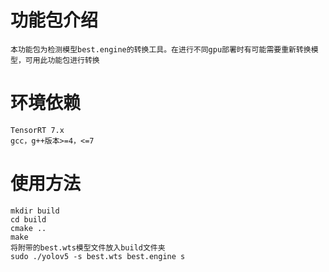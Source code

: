 # 功能包介绍

    本功能包为检测模型best.engine的转换工具。在进行不同gpu部署时有可能需要重新转换模型，可用此功能包进行转换

# 环境依赖
    TensorRT 7.x
    gcc，g++版本>=4，<=7
# 使用方法
    mkdir build
    cd build
    cmake ..
    make
    将附带的best.wts模型文件放入build文件夹
    sudo ./yolov5 -s best.wts best.engine s


